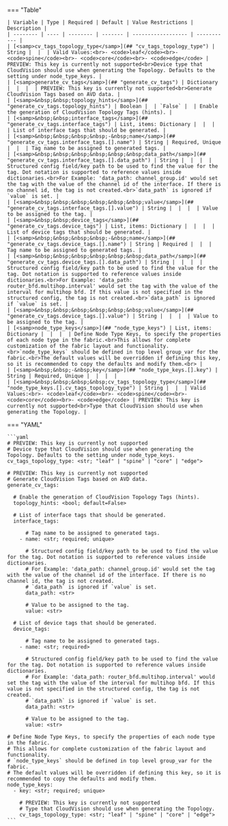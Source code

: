 <!--
  ~ Copyright (c) 2024 Arista Networks, Inc.
  ~ Use of this source code is governed by the Apache License 2.0
  ~ that can be found in the LICENSE file.
  -->
=== "Table"

    | Variable | Type | Required | Default | Value Restrictions | Description |
    | -------- | ---- | -------- | ------- | ------------------ | ----------- |
    | [<samp>cv_tags_topology_type</samp>](## "cv_tags_topology_type") | String |  |  | Valid Values:<br>- <code>leaf</code><br>- <code>spine</code><br>- <code>core</code><br>- <code>edge</code> | PREVIEW: This key is currently not supported<br>Device type that CloudVision should use when generating the Topology. Defaults to the setting under node_type_keys. |
    | [<samp>generate_cv_tags</samp>](## "generate_cv_tags") | Dictionary |  |  |  | PREVIEW: This key is currently not supported<br>Generate CloudVision Tags based on AVD data. |
    | [<samp>&nbsp;&nbsp;topology_hints</samp>](## "generate_cv_tags.topology_hints") | Boolean |  | `False` |  | Enable the generation of CloudVision Topology Tags (hints). |
    | [<samp>&nbsp;&nbsp;interface_tags</samp>](## "generate_cv_tags.interface_tags") | List, items: Dictionary |  |  |  | List of interface tags that should be generated. |
    | [<samp>&nbsp;&nbsp;&nbsp;&nbsp;-&nbsp;name</samp>](## "generate_cv_tags.interface_tags.[].name") | String | Required, Unique |  |  | Tag name to be assigned to generated tags. |
    | [<samp>&nbsp;&nbsp;&nbsp;&nbsp;&nbsp;&nbsp;data_path</samp>](## "generate_cv_tags.interface_tags.[].data_path") | String |  |  |  | Structured config field/key path to be used to find the value for the tag. Dot notation is supported to reference values inside dictionaries.<br>For Example: 'data_path: channel_group.id' would set the tag with the value of the channel id of the interface. If there is no channel id, the tag is not created.<br>`data_path` is ignored if `value` is set. |
    | [<samp>&nbsp;&nbsp;&nbsp;&nbsp;&nbsp;&nbsp;value</samp>](## "generate_cv_tags.interface_tags.[].value") | String |  |  |  | Value to be assigned to the tag. |
    | [<samp>&nbsp;&nbsp;device_tags</samp>](## "generate_cv_tags.device_tags") | List, items: Dictionary |  |  |  | List of device tags that should be generated. |
    | [<samp>&nbsp;&nbsp;&nbsp;&nbsp;-&nbsp;name</samp>](## "generate_cv_tags.device_tags.[].name") | String | Required |  |  | Tag name to be assigned to generated tags. |
    | [<samp>&nbsp;&nbsp;&nbsp;&nbsp;&nbsp;&nbsp;data_path</samp>](## "generate_cv_tags.device_tags.[].data_path") | String |  |  |  | Structured config field/key path to be used to find the value for the tag. Dot notation is supported to reference values inside dictionaries.<br>For Example: 'data_path: router_bfd.multihop.interval' would set the tag with the value of the interval for multihop bfd. If this value is not specified in the structured config, the tag is not created.<br>`data_path` is ignored if `value` is set. |
    | [<samp>&nbsp;&nbsp;&nbsp;&nbsp;&nbsp;&nbsp;value</samp>](## "generate_cv_tags.device_tags.[].value") | String |  |  |  | Value to be assigned to the tag. |
    | [<samp>node_type_keys</samp>](## "node_type_keys") | List, items: Dictionary |  |  |  | Define Node Type Keys, to specify the properties of each node type in the fabric.<br>This allows for complete customization of the fabric layout and functionality.<br>`node_type_keys` should be defined in top level group_var for the fabric.<br>The default values will be overridden if defining this key, so it is recommended to copy the defaults and modify them.<br> |
    | [<samp>&nbsp;&nbsp;-&nbsp;key</samp>](## "node_type_keys.[].key") | String | Required, Unique |  |  |  |
    | [<samp>&nbsp;&nbsp;&nbsp;&nbsp;cv_tags_topology_type</samp>](## "node_type_keys.[].cv_tags_topology_type") | String |  |  | Valid Values:<br>- <code>leaf</code><br>- <code>spine</code><br>- <code>core</code><br>- <code>edge</code> | PREVIEW: This key is currently not supported<br>Type that CloudVision should use when generating the Topology. |

=== "YAML"

    ```yaml
    # PREVIEW: This key is currently not supported
    # Device type that CloudVision should use when generating the Topology. Defaults to the setting under node_type_keys.
    cv_tags_topology_type: <str; "leaf" | "spine" | "core" | "edge">

    # PREVIEW: This key is currently not supported
    # Generate CloudVision Tags based on AVD data.
    generate_cv_tags:

      # Enable the generation of CloudVision Topology Tags (hints).
      topology_hints: <bool; default=False>

      # List of interface tags that should be generated.
      interface_tags:

          # Tag name to be assigned to generated tags.
        - name: <str; required; unique>

          # Structured config field/key path to be used to find the value for the tag. Dot notation is supported to reference values inside dictionaries.
          # For Example: 'data_path: channel_group.id' would set the tag with the value of the channel id of the interface. If there is no channel id, the tag is not created.
          # `data_path` is ignored if `value` is set.
          data_path: <str>

          # Value to be assigned to the tag.
          value: <str>

      # List of device tags that should be generated.
      device_tags:

          # Tag name to be assigned to generated tags.
        - name: <str; required>

          # Structured config field/key path to be used to find the value for the tag. Dot notation is supported to reference values inside dictionaries.
          # For Example: 'data_path: router_bfd.multihop.interval' would set the tag with the value of the interval for multihop bfd. If this value is not specified in the structured config, the tag is not created.
          # `data_path` is ignored if `value` is set.
          data_path: <str>

          # Value to be assigned to the tag.
          value: <str>

    # Define Node Type Keys, to specify the properties of each node type in the fabric.
    # This allows for complete customization of the fabric layout and functionality.
    # `node_type_keys` should be defined in top level group_var for the fabric.
    # The default values will be overridden if defining this key, so it is recommended to copy the defaults and modify them.
    node_type_keys:
      - key: <str; required; unique>

        # PREVIEW: This key is currently not supported
        # Type that CloudVision should use when generating the Topology.
        cv_tags_topology_type: <str; "leaf" | "spine" | "core" | "edge">
    ```
